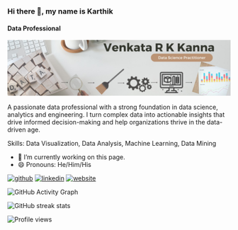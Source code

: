 ### Hi there 👋, my name is Karthik
#### Data Professional
![Data Professional](https://github.com/karthik-44/karthik-44/blob/main/ll_banner.jpg)

A passionate data professional with a strong foundation in data science, analytics and engineering. I turn complex data into actionable insights that drive informed decision-making and help organizations thrive in the data-driven age.

Skills: Data Visualization, Data Analysis, Machine Learning, Data Mining

- 🔭 I’m currently working on this page. 
- 😄 Pronouns: He/Him/His 


[<img src='https://cdn.jsdelivr.net/npm/simple-icons@3.0.1/icons/github.svg' alt='github' height='40'>](https://github.com/karthik-44)  [<img src='https://cdn.jsdelivr.net/npm/simple-icons@3.0.1/icons/linkedin.svg' alt='linkedin' height='40'>](https://www.linkedin.com/in/vkanna01/)  [<img src='https://cdn.jsdelivr.net/npm/simple-icons@3.0.1/icons/icloud.svg' alt='website' height='40'>](https://kvrkarthik.com/)  

![GitHub Activity Graph](https://activity-graph.herokuapp.com/graph?username=karthik-44)  

![GitHub streak stats](https://streak-stats.demolab.com/?user=karthik-44)  

![Profile views](https://gpvc.arturio.dev/karthik-44)  
